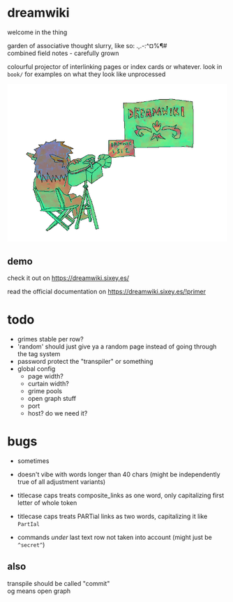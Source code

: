 # dreamwiki
welcome in the thing  
  
garden of associative thought slurry, like so:  .,.-:^¤%¶#  
combined field notes - carefully grown

colourful projector of interlinking pages or index cards or whatever. look in `book/` for examples on what they look like unprocessed

![logo](https://raw.githubusercontent.com/free-ghz/dreamwiki/master/static/drw-smaller-trans.png "logo")

## demo

check it out on https://dreamwiki.sixey.es/

read the official documentation on https://dreamwiki.sixey.es/!primer

# todo
- grimes stable per row?
- 'random' should just give ya a random page instead of going through the tag system
- password protect the "transpiler" or something
- global config
  - page width?
  - curtain width?
  - grime pools
  - open graph stuff
  - port
  - host? do we need it?


# bugs
- sometimes

- doesn't vibe with words longer than 40 chars (might be independently true of all adjustment variants)

- titlecase caps treats composite_links as one word, only capitalizing first letter of whole token

- titlecase caps treats PARTial links as two words, capitalizing it like `PartIal`

- commands _under_ last text row not taken into account (might just be `^secret^`)

## also
transpile should be called "commit"  
og means open graph

